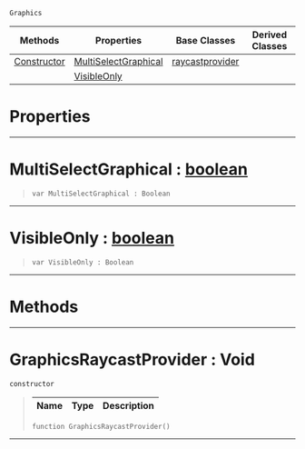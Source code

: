  `Graphics`

|Methods|Properties|Base Classes|Derived Classes|
|---|---|---|---|
|[ Constructor](https://github.com/ZilchEngine/ZilchDocs/blob/master/code_reference/class_reference/graphicsraycastprovider.markdown#graphicsraycastprovider)|[ MultiSelectGraphical](https://github.com/ZilchEngine/ZilchDocs/blob/master/code_reference/class_reference/graphicsraycastprovider.markdown#multiselectgraphical-zer)|[raycastprovider](https://github.com/ZilchEngine/ZilchDocs/blob/master/code_reference/class_reference/raycastprovider.markdown)| |
| |[ VisibleOnly](https://github.com/ZilchEngine/ZilchDocs/blob/master/code_reference/class_reference/graphicsraycastprovider.markdown#visibleonly-zilch-engine)| | |


 #  Properties


---  
 #  MultiSelectGraphical : [boolean](https://github.com/ZilchEngine/ZilchDocs/blob/master/code_reference/nada_base_types/boolean.markdown)

> 
> ``` lang=cpp, name=Nada
> var MultiSelectGraphical : Boolean


---  
 #  VisibleOnly : [boolean](https://github.com/ZilchEngine/ZilchDocs/blob/master/code_reference/nada_base_types/boolean.markdown)

> 
> ``` lang=cpp, name=Nada
> var VisibleOnly : Boolean


---  
 #  Methods


---  
 #  GraphicsRaycastProvider : Void

 `constructor`

> 
> |Name|Type|Description|
> |---|---|---|
> ``` lang=cpp, name=Nada
> function GraphicsRaycastProvider()
> ``` 


---  
 

 